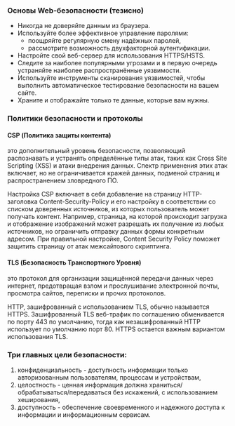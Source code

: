 ### Основы Web-безопасности (тезисно)

- Никогда не доверяйте данным из браузера.
- Используйте более эффективное управление паролями:
  - поощряйте регулярную смену надёжных паролей,
  - рассмотрите возможность двухфакторной аутентификации.
- Настройте свой веб-сервер для использования HTTPS/HSTS.
- Следите за наиболее популярными угрозами и в первую очередь устраняйте наиболее распространённые уязвимости.
- Используйте инструменты сканирования уязвимостей, чтобы выполнить автоматическое тестирование безопасности на вашем сайте.
- Храните и отображайте только те данные, которые вам нужны.

### Политики безопасности и протоколы

#### CSP (Политика защиты контента)

это дополнительный уровень безопасности, позволяющий распознавать и устранять определённые
типы атак, таких как Cross Site Scripting (XSS) и атаки внедрения данных. 
Спектр применения этих атак включает, но не ограничивается кражей данных,
подменой страниц и распространением зловредного ПО.

Настройка CSP включает в себя добавление на страницу HTTP-заголовка
Content-Security-Policy и его настройку в соответствии со списком
доверенных источников, из которых пользователь может получать контент. 
Например, страница, на которой происходит загрузка и отображение изображений 
может разрешать их получение из любых источников, но ограничить отправку данных 
формы конкретным адресом. При правильной настройке, Content Security Policy 
поможет защитить страницу от атак межсайтового скриптинга.

#### TLS (Безопасность Транспортного Уровня)

это протокол для организации защищённой передачи данных через интернет,
предотвращая взлом и прослушивание электронной почты, просмотра сайтов,
переписки и прочих протоколов.

HTTP, зашифрованный с использованием TLS, обычно называется HTTPS. 
Зашифрованный TLS веб-трафик по соглашению обменивается по порту 443 
по умолчанию, тогда как незашифрованный HTTP использует по умолчанию 
порт 80. HTTPS остается важным вариантом использования TLS. 

### Три главных цели безопасности:

1) конфиденциальность - доступность информации только авторизованным пользователям, процессам и устройствам,
2) целостность - ценная информация должна храниться/обрабатываться/передаваться без искажений, с использованием хеширования,
3) доступность - обеспечение своевременного и надежного доступа к информации и информационным сервисам.

